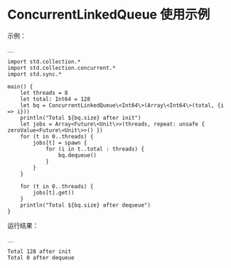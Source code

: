
# ConcurrentLinkedQueue 使用示例

示例：
    
    __
    
    import std.collection.*
    import std.collection.concurrent.*
    import std.sync.*
    
    main() {
        let threads = 8
        let total: Int64 = 128
        let bq = ConcurrentLinkedQueue\<Int64\>(Array\<Int64\>(total, {i => i}))
        println("Total ${bq.size} after init")
        let jobs = Array<Future\<Unit\>>(threads, repeat: unsafe { zeroValue<Future\<Unit\>>() })
        for (t in 0..threads) {
            jobs[t] = spawn {
                for (i in t..total : threads) {
                    bq.dequeue()
                }
            }
        }
    
        for (t in 0..threads) {
            jobs[t].get()
        }
        println("Total ${bq.size} after dequeue")
    }
    
运行结果：
    
    __
    
    Total 128 after init
    Total 0 after dequeue